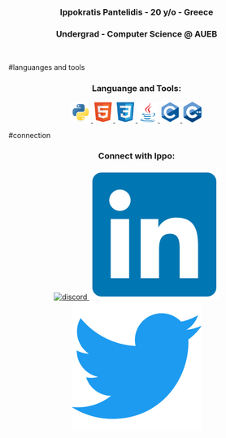 <h3 align="center">Ippokratis Pantelidis - 20 y/o - Greece</h3>
<h3 align="center"> Undergrad - Computer Science @ AUEB </h3>
<br>

#languanges and tools
<h3 align="center">Languange and Tools:</h3>
<p align="center"> 
  <a href="https://www.python.org" target="_blank"> <img src="https://raw.githubusercontent.com/devicons/devicon/master/icons/python/python-original.svg" alt="python" width="40" height="40"/> </a>
  <a href="https://developer.mozilla.org/en-US/docs/Web/HTML" target="_blank"> <img src="https://raw.githubusercontent.com/devicons/devicon/master/icons/html5/html5-original.svg" alt="html" width="40" height="40"/> </a>
  <a href="https://developer.mozilla.org/en-US/docs/Web/CSS" target="_blank"> <img src="https://raw.githubusercontent.com/devicons/devicon/master/icons/css3/css3-original.svg" alt="css" width="40" height="40"/> </a>
  <a href="https://www.java.com/" target="_blank"> <img src="https://raw.githubusercontent.com/devicons/devicon/master/icons/java/java-original.svg" alt="java" width="40" height="40"/> </a>  
  <a href="https://www.learn-c.org/" target="_blank"> <img src="https://raw.githubusercontent.com/devicons/devicon/master/icons/c/c-original.svg" alt="c" width="40" height="40"/> </a>
  <a href="https://www.learn-cpp.org/" target="_blank"> <img src="https://raw.githubusercontent.com/devicons/devicon/master/icons/cplusplus/cplusplus-original.svg" alt="c++" width="40" height="40"/> </a>
</p>

#connection
<h3 align="center">Connect with Ippo:</h3>
<p align="center">
  <a href="https://discord.com/channels/@me" target="_blank"> <img src="https://raw.githubusercontent.com/devicons/devicon/master/icons/discord/discord-original.svg" alt="discord"> </a>
  <a href="https://www.linkedin.com/in/ippokratis-pantelidis-ba3b44267/" target="_blank"> <img src="https://raw.githubusercontent.com/devicons/devicon/master/icons/linkedin/linkedin-original.svg" alt="linkedin"> </a>
  <a href="https://twitter.com/Ippokra39664792" target="_blank"> <img src="https://raw.githubusercontent.com/devicons/devicon/master/icons/twitter/twitter-original.svg" alt="twitter"> </a>
</p>




